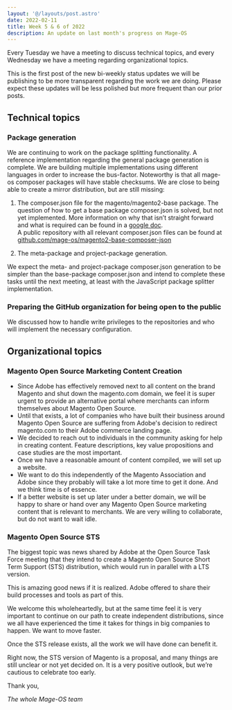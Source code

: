 ```yaml
---
layout: '@/layouts/post.astro'
date: 2022-02-11
title: Week 5 & 6 of 2022
description: An update on last month's progress on Mage-OS
---
```


Every Tuesday we have a meeting to discuss technical topics, and every Wednesday we have a meeting regarding organizational topics.

This is the first post of the new bi-weekly status updates we will be publishing to be more transparent regarding the work we are doing.
Please expect these updates will be less polished but more frequent than our prior posts.


## Technical topics

### Package generation

We are continuing to work on the package splitting functionality. A reference implementation regarding the general package generation is complete. We are building multiple implementations using different languages in order to increase the bus-factor. Noteworthy is that all mage-os composer packages will have stable checksums.
We are close to being able to create a mirror distribution, but are still missing:

1. The composer.json file for the magento/magento2-base package. The question of how to get a base package composer.json is solved, but not yet implemented. More information on why that isn’t straight forward and what is required can be found in a [google doc](https://docs.google.com/document/d/1VFFL7JbsUV0MUVZE_1ojCPRI9F4ZZtema1_cOgreNDo/edit?usp=sharing).  
   A public repository with all relevant composer.json files can be found at  
  [github.com/mage-os/magento2-base-composer-json](https://github.com/mage-os/magento2-base-composer-json)

2. The meta-package and project-package generation.


We expect the meta- and project-package composer.json generation to be simpler than the base-package composer.json and intend to complete these tasks until the next meeting, at least with the JavaScript package splitter implementation.

### Preparing the GitHub organization for being open to the public

We discussed how to handle write privileges to the repositories and who will implement the necessary configuration.

## Organizational topics

### Magento Open Source Marketing Content Creation

* Since Adobe has effectively removed next to all content on the brand Magento and shut down the magento.com domain, we feel it is super urgent to provide an alternative portal where merchants can inform themselves about Magento Open Source.
* Until that exists, a lot of companies who have built their business around Magento Open Source are suffering from Adobe's decision to redirect magento.com to their Adobe commerce landing page.
* We decided to reach out to individuals in the community asking for help in creating content. Feature descriptions, key value propositions and case studies are the most important.
* Once we have a reasonable amount of content compiled, we will set up a website.
* We want to do this independently of the Magento Association and Adobe since they probably will take a lot more time to get it done. And we think time is of essence.
* If a better website is set up later under a better domain, we will be happy to share or hand over any Magento Open Source marketing content that is relevant to merchants. We are very willing to collaborate, but do not want to wait idle.

### Magento Open Source STS

The biggest topic was news shared by Adobe at the Open Source Task Force meeting that they intend to create a Magento Open Source Short Term Support (STS) distribution, which would run in parallel with a LTS version.

This is amazing good news if it is realized. Adobe offered to share their build processes and tools as part of this.

We welcome this wholeheartedly, but at the same time feel it is very important to continue on our path to create independent distributions, since we all have experienced the time it takes for things in big companies to happen.
We want to move faster.

Once the STS release exists, all the work we will have done can benefit it.

Right now, the STS version of Magento is a proposal, and many things are still unclear or not yet decided on. It is a very positive outlook, but we’re cautious to celebrate too early.



Thank you,

*The whole Mage-OS team*